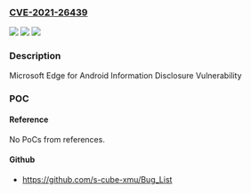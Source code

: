 ### [CVE-2021-26439](https://cve.mitre.org/cgi-bin/cvename.cgi?name=CVE-2021-26439)
![](https://img.shields.io/static/v1?label=Product&message=Microsoft%20Edge%20for%20Android&color=blue)
![](https://img.shields.io/static/v1?label=Version&message=1.0.0%3C%2093.0.961.38%20&color=brighgreen)
![](https://img.shields.io/static/v1?label=Vulnerability&message=Information%20Disclosure&color=brighgreen)

### Description

Microsoft Edge for Android Information Disclosure Vulnerability

### POC

#### Reference
No PoCs from references.

#### Github
- https://github.com/s-cube-xmu/Bug_List

